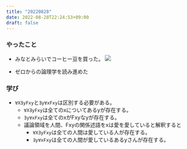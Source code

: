 ```yaml
---
title: "20220828"
date: 2022-08-28T22:24:53+09:00
draft: false
---
```


### やったこと
- みなとみらいでコーヒー豆を買った。
![](https://lh3.googleusercontent.com/YzpRlAvIPihxsweuZYW3Z6ZFc1nAmj-nSqsdLFfLJ10_M2psTZeKmyJxSXytg0RgEhSYJfVV-tKoIH3ILPp5CvWY0tzIqsW6wSJZa-r2ymOU87BbDSXhCyLqxcOfXuytqGHy_j99nQ=w2400)

- ゼロからの論理学を読み進めた

### 学び
- `∀X∃yFxy`と`∃y∀xFxy`は区別する必要がある。
  - `∀X∃yFxy`は全てのxについてあるyが存在する。
  - `∃y∀xFxy`は全てのxがFxyなyが存在する。
  - 議論領域を人間、Fxyの関係述語をxは愛を愛していると解釈すると
    - `∀X∃yFxy`は全ての人間は愛している人が存在する。
    - `∃y∀xFxy`は全ての人間が愛しているあるyさんが存在する。
